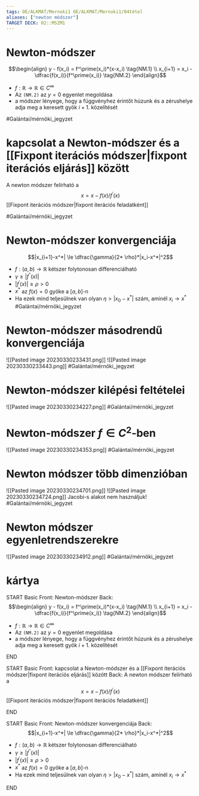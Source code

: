 ```yaml
---
tags: OE/ALKMAT/Mernoki1 OE/ALKMAT/Mernoki1/04tétel 
aliases: ["newton módszer"]
TARGET DECK: 02::MSZM1
---
```

# Newton-módszer
$$\begin{align}
	y - f(x_i) = f^\prime(x_i)*(x-x_i) \tag{NM.1} \\
	x_{i+1} = x_i - \dfrac{f(x_i)}{f^\prime(x_i)} \tag{NM.2}
\end{align}$$
- $f: \mathbb{R} \to \mathbb{R} \in C^\infty$
- Az `(NM.2)` az $y=0$ egyenlet megoldása
- a módszer lényege, hogy a függvényhez érintőt húzunk és a zérushelye adja meg a keresett gyök $i+1$. közelítését

#Galántai/mérnöki_jegyzet 

# kapcsolat a Newton-módszer és a [[Fixpont iterációs módszer|fixpont iterációs eljárás]] között

A newton módszer felírható a
$$x = x - f(x)/f^\prime(x)$$
[[Fixpont iterációs módszer|fixpont iterációs feladatként]]

#Galántai/mérnöki_jegyzet 

# Newton-módszer konvergenciája
$$|x_{i+1}-x^*| \le \dfrac{\gamma}{2* \rho}*|x_i-x^*|^2$$
- $f: (a,b) \to \mathbb{R}$ kétszer folytonosan differenciálható
- $\gamma \ge |f^{\prime \prime}(x)|$
- $|f^\prime(x)| \ge \rho > 0$
- $x^*$ az $f(x)=0$ gyöke a $[a,b]$-n
- Ha ezek mind teljesülnek van olyan $\eta > |x_0 - x^*|$  szám, aminél $x_i \to x^*$
#Galántai/mérnöki_jegyzet 

# Newton-módszer másodrendű konvergenciája
![[Pasted image 20230330233431.png]]
![[Pasted image 20230330233443.png]]
#Galántai/mérnöki_jegyzet 
# Newton-módszer kilépési feltételei
![[Pasted image 20230330234227.png]]
#Galántai/mérnöki_jegyzet 

# Newton-módszer $f \in C^2$-ben
![[Pasted image 20230330234353.png]]
#Galántai/mérnöki_jegyzet 

# Newton módszer több dimenzióban
![[Pasted image 20230330234701.png]]
![[Pasted image 20230330234724.png]]
Jacobi-s alakot nem használjuk!
#Galántai/mérnöki_jegyzet 

# Newton módszer egyenletrendszerekre
![[Pasted image 20230330234912.png]]
#Galántai/mérnöki_jegyzet 


# kártya
START
Basic
Front:
Newton-módszer
Back:
$$\begin{align}
	y - f(x_i) = f^\prime(x_i)*(x-x_i) \tag{NM.1} \\
	x_{i+1} = x_i - \dfrac{f(x_i)}{f^\prime(x_i)} \tag{NM.2}
\end{align}$$
- $f: \mathbb{R} \to \mathbb{R} \in C^\infty$
- Az `(NM.2)` az $y=0$ egyenlet megoldása
- a módszer lényege, hogy a függvényhez érintőt húzunk és a zérushelye adja meg a keresett gyök $i+1$. közelítését
<!--ID: 1686765106921-->
END

START
Basic
Front:
kapcsolat a Newton-módszer és a [[Fixpont iterációs módszer|fixpont iterációs eljárás]] között
Back:
A newton módszer felírható a
$$x = x - f(x)/f^\prime(x)$$
[[Fixpont iterációs módszer|fixpont iterációs feladatként]]
<!--ID: 1686765106929-->
END

START
Basic
Front:
Newton-módszer konvergenciája
Back:
$$|x_{i+1}-x^*| \le \dfrac{\gamma}{2* \rho}*|x_i-x^*|^2$$
- $f: (a,b) \to \mathbb{R}$ kétszer folytonosan differenciálható
- $\gamma \ge |f^{\prime \prime}(x)|$
- $|f^\prime(x)| \ge \rho > 0$
- $x^*$ az $f(x)=0$ gyöke a $[a,b]$-n
- Ha ezek mind teljesülnek van olyan $\eta > |x_0 - x^*|$  szám, aminél $x_i \to x^*$
<!--ID: 1686765106934-->
END